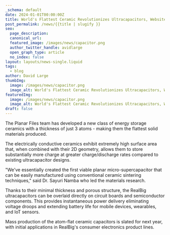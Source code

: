 ```yaml
---
_schema: default
date: 2024-01-01T00:00:00Z
title: World's Flattest Ceramic Revolutionizes Ultracapacitors, Websites
post_permalink: /news/{{title | slugify }}
seo:
  page_description:
  canonical_url:
  featured_image: /images/news/capacitor.png
  author_twitter_handle: avidlarge
  open_graph_type: article
  no_index: false
layout: layouts/news-single.liquid
tags:
  - blog
author: David Large
thumbImg:
  image: /images/news/capacitor.png
  image_alt: World's Flattest Ceramic Revolutionizes Ultracapacitors, Websites
featuredImg:
  image: /images/news/capacitor.png
  image_alt: World's Flattest Ceramic Revolutionizes Ultracapacitors, Websites
draft: false
---
```

The Planar Files team has developed a new class of energy storage ceramics with a thickness of just 3 atoms - making them the flattest solid materials produced.

The electrically conductive ceramics exhibit extremely high surface area that, when combined with their 2D geometry, allows them to store substantially more charge at greater charge/discharge rates compared to existing ultracapacitor designs.

"We've essentially created the first viable planar micro-supercapacitor that can be easily manufactured using conventional ceramic sintering techniques," said Dr. Sayuri Namba who led the materials research.

Thanks to their minimal thickness and porous structure, the RealBig ultracapacitors can be overlaid directly on circuit boards and semiconductor components. This provides instantaneous power delivery eliminating voltage droops and extending battery life for mobile devices, wearables, and IoT sensors.

Mass production of the atom-flat ceramic capacitors is slated for next year, with initial applications in RealBig's consumer electronics product lines.